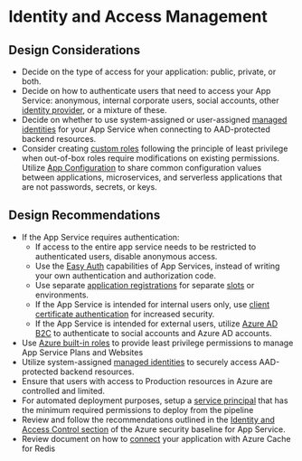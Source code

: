# Identity and Access Management
## Design Considerations
- Decide on the type of access for your application: public, private, or both.
- Decide on how to authenticate users that need to access your App Service: anonymous, internal corporate users, social accounts, other [identity provider](https://learn.microsoft.com/en-us/azure/app-service/overview-managed-identity?tabs=dotnet), or a mixture of these.
- Decide on whether to use system-assigned or user-assigned [managed identities](https://learn.microsoft.com/en-us/azure/app-service/overview-managed-identity?tabs=dotnet) for your App Service when connecting to AAD-protected backend resources.
- Consider creating [custom roles](https://learn.microsoft.com/en-us/azure/active-directory/roles/custom-create) following the principle of least privilege when out-of-box roles require modifications on existing permissions. Utilize [App Configuration](https://learn.microsoft.com/en-us/azure/architecture/solution-ideas/articles/appconfig-key-vault) to share common configuration values between applications, microservices, and serverless applications that are not passwords, secrets, or keys.
## Design Recommendations
- If the App Service requires authentication:
    - If access to the entire app service needs to be restricted to authenticated users, disable anonymous access.
    - Use the [Easy Auth](https://learn.microsoft.com/en-us/azure/app-service/overview-authentication-authorization) capabilities of App Services, instead of writing your own authentication and authorization code.
    - Use separate [application registrations](https://learn.microsoft.com/en-us/azure/active-directory/develop/quickstart-register-app) for separate [slots](https://learn.microsoft.com/en-us/azure/app-service/deploy-staging-slots) or environments.
    - If the App Service is intended for internal users only, use [client certificate authentication](https://learn.microsoft.com/en-us/azure/app-service/deploy-staging-slots) for increased security.
    - If the App Service is intended for external users, utilize [Azure AD B2C](https://learn.microsoft.com/en-us/azure/active-directory-b2c/overview) to authenticate to social accounts and Azure AD accounts. 
- Use [Azure built-in roles](https://learn.microsoft.com/en-us/azure/role-based-access-control/built-in-roles#web-plan-contributor) to provide least privilege permissions to manage App Service Plans and Websites
- Utilize system-assigned [managed identities](https://learn.microsoft.com/en-us/azure/app-service/overview-managed-identity?tabs=dotnet) to securely access AAD-protected backend resources.
- Ensure that users with access to Production resources in Azure are controlled and limited.
- For automated deployment purposes, setup a [service principal](https://docs.microsoft.com/en-us/azure/active-directory/develop/app-objects-and-service-principals) that has the minimum required permissions to deploy from the pipeline
- Review and follow the recommendations outlined in the [Identity and Access Control section](https://docs.microsoft.com/en-us/security/benchmark/azure/baselines/app-service-security-baseline?toc=/azure/app-service/toc.json#identity-and-access-control) of the Azure security baseline for App Service.
- Review document on how to [connect](https://learn.microsoft.com/en-us/azure/azure-cache-for-redis/cache-dotnet-how-to-use-azure-redis-cache) your application with Azure Cache for Redis
